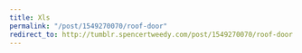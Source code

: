 ```yaml
---
title: Xls
permalink: "/post/1549270070/roof-door"
redirect_to: http://tumblr.spencertweedy.com/post/1549270070/roof-door
---
```


